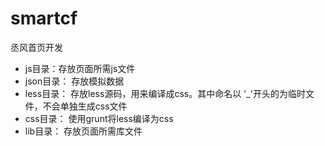 # smartcf
丞风首页开发

* js目录：存放页面所需js文件
* json目录： 存放模拟数据
* less目录： 存放less源码，用来编译成css。其中命名以 '_'开头的为临时文件，不会单独生成css文件
* css目录： 使用grunt将less编译为css
* lib目录： 存放页面所需库文件
